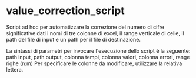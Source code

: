 # value_correction_script

Script ad hoc per automatizzare la correzione del numero di cifre significative dati i nomi di tre colonne di excel, il range verticale di celle, il path del file di input e un path per il file di destinazione.

La sintassi di parametri per invocare l'esecuzione dello script è la seguente:
path input, path output, colonna tempi, colonna valori, colonna errori, range righe (n:m)
Per specificare le colonne da modificare, utilizzare la relativa lettera.

